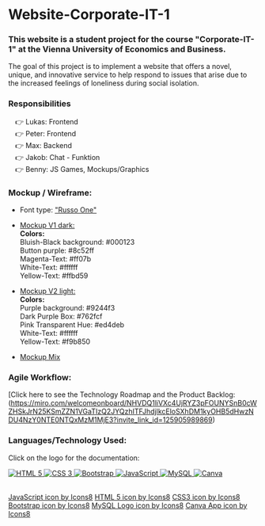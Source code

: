 # Website-Corporate-IT-1
### This website is a student project for the course "Corporate-IT-1" at the Vienna University of Economics and Business.

The goal of this project is to implement a website that offers a novel, unique, and innovative service to help respond to issues that arise due to the increased feelings of loneliness during social isolation.

### Responsibilities
&emsp;:point_right: Lukas: Frontend </br>
&emsp;:point_right: Peter: Frontend </br>
&emsp;:point_right: Max: Backend </br>
&emsp;:point_right: Jakob: Chat - Funktion </br>
&emsp;:point_right: Benny: JS Games, Mockups/Graphics </br>

### Mockup / Wireframe:
- Font type: ["Russo One"](https://fonts.google.com/specimen/Russo+One)

- [Mockup V1 dark:](https://www.canva.com/design/DAE56eTtoS8/share/preview?token=b-pOCXIbVBmNDoRWCKtxTA&role=EDITOR&utm_content=DAE56eTtoS8&utm_campaign=designshare&utm_medium=link&utm_source=sharebutton)   
**Colors:**  
Bluish-Black background: #000123  
Button purple: #8c52ff  
Magenta-Text: #ff07b  
White-Text: #ffffff  
Yellow-Text: #ffbd59  

- [Mockup V2 light:](https://www.canva.com/design/DAE6r5K3fHU/share/preview?token=s5oFv9e5mLW_Mhu9-YZBdw&role=EDITOR&utm_content=DAE6r5K3fHU&utm_campaign=designshare&utm_medium=link&utm_source=sharebutton)    
**Colors:**   
Purple background: #9244f3  
Dark Purple Box: #762fcf  
Pink Transparent Hue: #ed4deb  
White-Text: #ffffff  
Yellow-Text: #f9b850  
- [Mockup Mix](https://www.canva.com/design/DAE7D8R500I/share/preview?token=koCLBzleTs1gmjud1Q-YGg&role=EDITOR&utm_content=DAE7D8R500I&utm_campaign=designshare&utm_medium=link&utm_source=sharebutton)  

### Agile Workflow:
[Click here to see the Technology Roadmap and the Product Backlog:(https://miro.com/welcomeonboard/NHVDQ1liVXc4UjRYZ3pFOUNYSnB0cWZHSkJrN25KSmZZN1VGaTIzQ2JYQzhITFJhdjlkcEloSXhDM1kyOHB5dHwzNDU4NzY0NTE0NTQxMzM1MjE3?invite_link_id=125905989869)

### Languages/Technology Used:   
Click on the logo for the documentation:
<p float ="left">
<a href="https://dev.w3.org/html5/html-author/"> 
<img alt="HTML 5" src="https://img.icons8.com/color/48/000000/html-5--v1.png"/>
</a>
<a href="https://www.w3schools.com/cssref/">
<img alt="CSS 3" src="https://img.icons8.com/color/50/000000/css3.png"/> 
</a>
<a href="https://getbootstrap.com/docs/5.1/getting-started/introduction/">
<img alt="Bootstrap" src="https://img.icons8.com/color/48/000000/bootstrap.png"/>
</a>
<a href="https://developer.mozilla.org/de/docs/Web/JavaScript">
<img alt="JavaScript" src="https://img.icons8.com/color/48/000000/javascript--v1.png"/> 
</a>
<a href="https://dev.mysql.com/doc/">
<img alt="MySQL" src="https://img.icons8.com/color/48/000000/mysql-logo.png"/>
</a>
<a href="https://www.canva.com/">
<img alt="Canva" src="https://img.icons8.com/cute-clipart/48/000000/canva-app.png"/>
</a>
</p>

<br>
<a href="https://icons8.com/icon/108784/javascript">JavaScript icon by Icons8</a>
<a href="https://icons8.com/icon/20909/html-5">HTML 5 icon by Icons8</a>
<a href="https://icons8.com/icon/21278/css3">CSS3 icon by Icons8</a>
<a href="https://icons8.com/icon/84710/bootstrap">Bootstrap icon by Icons8</a>
<a href="https://icons8.com/icon/UFXRpPFebwa2/mysql-logo">MySQL Logo icon by Icons8</a>
<a href="https://icons8.com/icon/HGd2amAYhRGr/canva-app">Canva App icon by Icons8</a>
